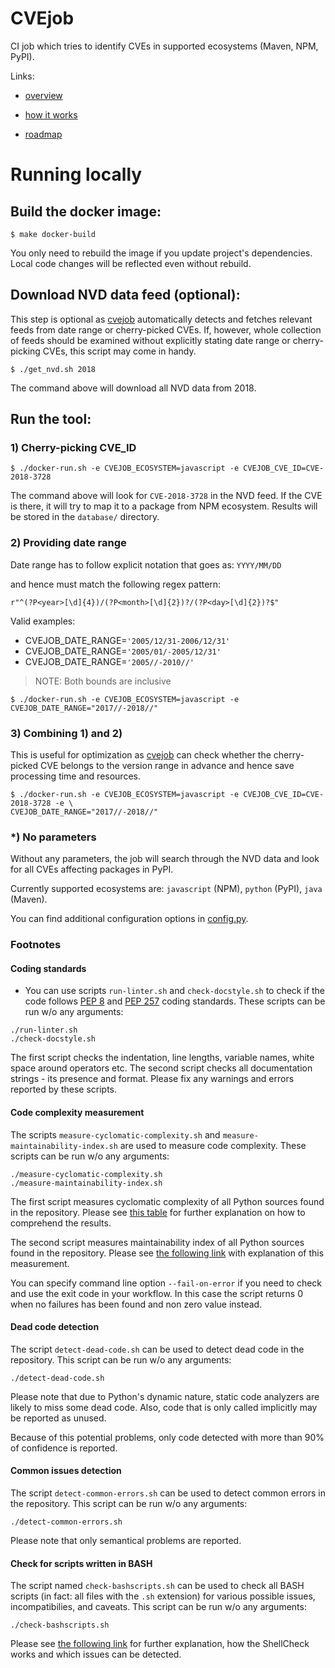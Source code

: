 # CVEjob

CI job which tries to identify CVEs in supported ecosystems (Maven, NPM, PyPI).

Links:

* [overview](docs/overview.md)

* [how it works](docs/how_it_works.md)

* [roadmap](docs/roadmap.md)


# Running locally

## Build the docker image:

```shell
$ make docker-build
```

You only need to rebuild the image if you update project's dependencies.
Local code changes will be reflected even without rebuild.


## Download NVD data feed (optional):

This step is optional as [cvejob](https://github.com/fabric8-analytics/cvejob) automatically detects and fetches relevant feeds
 from date range or cherry-picked CVEs. If, however, whole collection of feeds
 should be examined without explicitly stating date range or cherry-picking CVEs,
 this script may come in handy.

```shell
$ ./get_nvd.sh 2018
```

The command above will download all NVD data from 2018.

## Run the tool:

### 1) Cherry-picking CVE_ID

```shell
$ ./docker-run.sh -e CVEJOB_ECOSYSTEM=javascript -e CVEJOB_CVE_ID=CVE-2018-3728
```

The command above will look for `CVE-2018-3728` in the NVD feed. If the CVE is there, it will try to map it to a package from NPM ecosystem.
Results will be stored in the `database/` directory.


### 2) Providing date range

Date range has to follow explicit notation that goes as:
`YYYY/MM/DD`

and hence must match the following regex pattern:

`r"^(?P<year>[\d]{4})/(?P<month>[\d]{2})?/(?P<day>[\d]{2})?$"`

Valid examples:
- CVEJOB_DATE_RANGE=`'2005/12/31-2006/12/31'`
- CVEJOB_DATE_RANGE=`'2005/01/-2005/12/31'`
- CVEJOB_DATE_RANGE=`'2005//-2010//'`
   
> NOTE: Both bounds are inclusive


```shell
$ ./docker-run.sh -e CVEJOB_ECOSYSTEM=javascript -e CVEJOB_DATE_RANGE="2017//-2018//"
```


### 3) Combining 1) and 2)

This is useful for optimization as [cvejob](https://github.com/fabric8-analytics/cvejob)
can check whether the cherry-picked CVE belongs to the version range in advance
and hence save processing time and resources.

```shell
$ ./docker-run.sh -e CVEJOB_ECOSYSTEM=javascript -e CVEJOB_CVE_ID=CVE-2018-3728 -e \
CVEJOB_DATE_RANGE="2017//-2018//"
```


### *) No parameters

Without any parameters, the job will search through the NVD data and look for all CVEs affecting packages in PyPI.

Currently supported ecosystems are: `javascript` (NPM), `python` (PyPI), `java` (Maven).

You can find additional configuration options in [config.py](cvejob/config.py).

### Footnotes

#### Coding standards

- You can use scripts `run-linter.sh` and `check-docstyle.sh` to check if the code follows [PEP 8](https://www.python.org/dev/peps/pep-0008/) and [PEP 257](https://www.python.org/dev/peps/pep-0257/) coding standards. These scripts can be run w/o any arguments:

```
./run-linter.sh
./check-docstyle.sh
```

The first script checks the indentation, line lengths, variable names, white space around operators etc. The second
script checks all documentation strings - its presence and format. Please fix any warnings and errors reported by these
scripts.

#### Code complexity measurement

The scripts `measure-cyclomatic-complexity.sh` and `measure-maintainability-index.sh` are used to measure code complexity. These scripts can be run w/o any arguments:

```
./measure-cyclomatic-complexity.sh
./measure-maintainability-index.sh
```

The first script measures cyclomatic complexity of all Python sources found in the repository. Please see [this table](https://radon.readthedocs.io/en/latest/commandline.html#the-cc-command) for further explanation on how to comprehend the results.

The second script measures maintainability index of all Python sources found in the repository. Please see [the following link](https://radon.readthedocs.io/en/latest/commandline.html#the-mi-command) with explanation of this measurement.

You can specify command line option `--fail-on-error` if you need to check and use the exit code in your workflow. In this case the script returns 0 when no failures has been found and non zero value instead.

#### Dead code detection

The script `detect-dead-code.sh` can be used to detect dead code in the repository. This script can be run w/o any arguments:

```
./detect-dead-code.sh
```

Please note that due to Python's dynamic nature, static code analyzers are likely to miss some dead code. Also, code that is only called implicitly may be reported as unused.

Because of this potential problems, only code detected with more than 90% of confidence is reported.

#### Common issues detection

The script `detect-common-errors.sh` can be used to detect common errors in the repository. This script can be run w/o any arguments:

```
./detect-common-errors.sh
```

Please note that only semantical problems are reported.

#### Check for scripts written in BASH

The script named `check-bashscripts.sh` can be used to check all BASH scripts (in fact: all files with the `.sh` extension) for various possible issues, incompatibilies, and caveats. This script can be run w/o any arguments:

```
./check-bashscripts.sh
```

Please see [the following link](https://github.com/koalaman/shellcheck) for further explanation, how the ShellCheck works and which issues can be detected.

